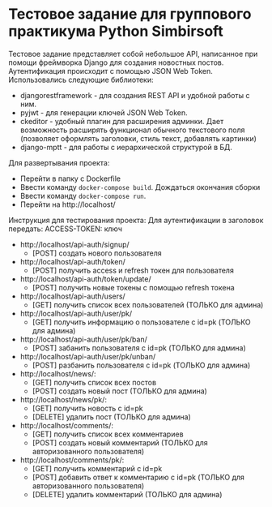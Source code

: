 # Тестовое задание для группового практикума Python Simbirsoft
Тестовое задание представляет собой небольшое API, написанное при помощи фреймворка Django для создания новостных постов. Аутентификация происходит с помощью JSON Web Token.
Использовались следующие библиотеки:

 - djangorestframework   - для создания REST API и удобной работы с ним. 
 - pyjwt                 - для генерации ключей JSON Web Token. 
 - ckeditor              - удобный плагин для расширения админки. 
 Дает возможность расширять функционал обычного текстового поля (позволяет оформлять заголовки, стиль текст, добавлять картинки)
 - django-mptt           - для работы с иерархической структурой в БД.

Для развертывания проекта:

- Перейти в папку с Dockerfile
- Ввести команду ` docker-compose build `. Дождаться окончания сборки 
- Ввести команду ` docker-compose run `. 
- Перейти на http://localhost/ 


Инструкция для тестирования проекта:
Для аутентификации в заголовок передать: ACCESS-TOKEN: ключ
- http://localhost/api-auth/signup/ 
    - [POST] создать нового пользователя 
- http://localhost/api-auth/token/ 
    - [POST] получить access и refresh токен для пользователя 
- http://localhost/api-auth/token/update/ 
    - [POST] получить новые токены с помощью refresh токена
- http://localhost/api-auth/users/
    - [GET] получить список всех пользователей (ТОЛЬКО для админа)
- http://localhost/api-auth/user/pk/ 
    - [GET] получить информацию о пользователе с id=pk (ТОЛЬКО для админа) 
- http://localhost/api-auth/user/pk/ban/ 
    - [POST] забанить пользователя с id=pk (ТОЛЬКО для админа)
- http://localhost/api-auth/user/pk/unban/ 
    - [POST] разбанить пользователя с id=pk (ТОЛЬКО для админа)
- http://localhost/news/:
    - [GET] получить список всех постов 
    - [POST] создать новый пост (ТОЛЬКО для админа) 
- http://localhost/news/pk/:
    - [GET] получить новость с id=pk
    - [DELETE] удалить пост (ТОЛЬКО для админа) 
- http://localhost/comments/:
    - [GET] получить список всех комментариев
    - [POST] создать новый комментарий (ТОЛЬКО для авторизованного пользователя)
- http://localhost/comments/pk/:
    - [GET] получить комментарий с id=pk
    - [POST] добавить ответ к комментарию с id=pk (ТОЛЬКО для авторизованного пользователя)
    - [DELETE] удалить комментарий (ТОЛЬКО для админа)
